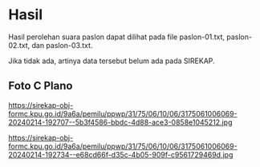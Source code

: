 # Hasil

Hasil perolehan suara paslon dapat dilihat pada file paslon-01.txt, paslon-02.txt, dan paslon-03.txt.

Jika tidak ada, artinya data tersebut belum ada pada SIREKAP.

## Foto C Plano

https://sirekap-obj-formc.kpu.go.id/9a6a/pemilu/ppwp/31/75/06/10/06/3175061006069-20240214-192707--5b3f4586-bbdc-4d88-ace3-0858e1045212.jpg

https://sirekap-obj-formc.kpu.go.id/9a6a/pemilu/ppwp/31/75/06/10/06/3175061006069-20240214-192734--e68cd66f-d35c-4b05-909f-c9561729469d.jpg
